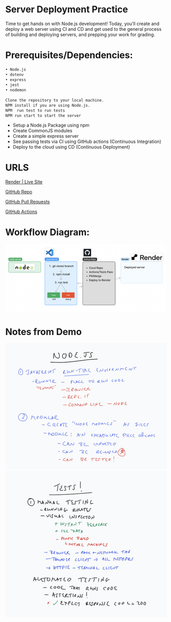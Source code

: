 # Server Deployment Practice
Time to get hands on with Node.js development! Today, you’ll create and deploy a web server using CI and CD and get used to the general process of building and deploying servers, and prepping your work for grading.

# Prerequisites/Dependencies:
    • Node.js
    • dotenv
    • express
    • jest
    • nodemon

    Clone the repository to your local machine.
    NPM install if you are using Node.js. 
    NPM  run test to run tests
    NPM run start to start the server

- Setup a Node.js Package using npm
- Create CommonJS modules
- Create a simple express server
- See passing tests via CI using GitHub actions (Continuous Integration)
- Deploy to the cloud using CD (Continuous Deployment)


# URLS
[Render | Live Site](https://server-deployment-practice-7akk.onrender.com/)  

[GitHub Repo](https://github.com/EvanChengDesign/server-deployment-practice)  

[GitHub Pull Requests](https://github.com/EvanChengDesign/server-deployment-practice/pull/1)

[GitHub Actions](https://github.com/EvanChengDesign/server-deployment-practice/actions)

# Workflow Diagram:
![Workflow Diagram](./images/Screenshot%202024-04-29%20at%2019.30.21.png)

# Notes from Demo

![Node.JS](./images/Screenshot%202024-04-29%20at%2018.53.40.png)
![Tests](./images/Screenshot%202024-04-29%20at%2018.53.45.png)